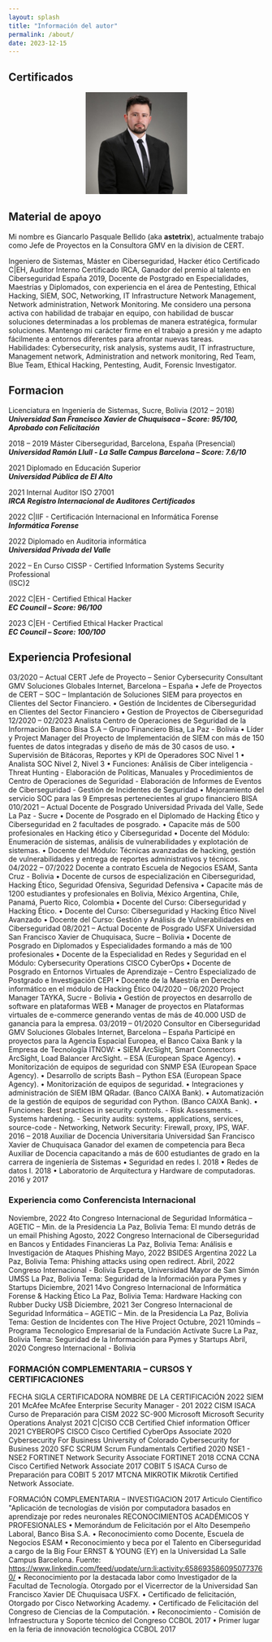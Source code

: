 ```yaml
---
layout: splash
title: "Información del autor"
permalink: /about/
date: 2023-12-15
---
```

## Certificados

<p align="center" >
<img src="/assets/images/avatar.png" width="200" height="200">
</p>

## Material de apoyo

Mi nombre es Giancarlo Pasquale Bellido (aka **astetrix**), actualmente trabajo como Jefe de Proyectos en la Consultora GMV en la division de CERT.

Ingeniero de Sistemas, Máster en Ciberseguridad, Hacker ético Certificado C|EH, Auditor Interno Certificado IRCA, Ganador del premio al talento en Ciberseguridad España 2019, Docente de Postgrado en Especialidades, Maestrías y Diplomados, con experiencia en el área de Pentesting, Ethical Hacking, SIEM, SOC, Networking, IT Infrastructure Network Management, Network administration, Network Monitoring.
Me considero una persona activa con habilidad de trabajar en equipo, con habilidad de buscar soluciones determinadas a los problemas de manera estratégica, formular soluciones. Mantengo mi carácter firme en el trabajo a presión y me adapto fácilmente a entornos diferentes para afrontar nuevas tareas.<br>
Habilidades: Cybersecurity, risk analysis, systems audit, IT infrastructure, Management network, Administration and network monitoring, Red Team, Blue Team, Ethical Hacking, Pentesting, Audit, Forensic Investigator.


## Formacion

Licenciatura en Ingeniería de Sistemas, Sucre, Bolivia (2012 – 2018)<br>
***Universidad San Francisco Xavier de Chuquisaca – Score: 95/100, Aprobado con Felicitación***

2018 – 2019 Máster Ciberseguridad, Barcelona, España (Presencial)<br>
***Universidad Ramón Llull - La Salle Campus Barcelona – Score: 7.6/10***

2021 Diplomado en Educación Superior<br>
***Universidad Pública de El Alto***

2021 Internal Auditor ISO 27001<br>
***IRCA Registro Internacional de Auditores Certificados***

2022 C|IIF - Certificación Internacional en Informática Forense<br>
***Informática Forense***

2022 Diplomado en Auditoria informática<br>
***Universidad Privada del Valle***

2022 – En Curso CISSP - Certified Information Systems Security Professional<br>
(ISC)2

2022 C|EH - Certified Ethical Hacker<br>
***EC Council – Score: 96/100***

2023 C|EH - Certified Ethical Hacker Practical<br>
***EC Council – Score: 100/100***

## Experiencia Profesional

03/2020 – Actual CERT Jefe de Proyecto – Senior Cybersecurity Consultant
GMV Soluciones Globales Internet, Barcelona – España
• Jefe de Proyectos de CERT – SOC – Implantación de Soluciones SIEM para proyectos en Clientes del Sector Financiero.
• Gestión de Incidentes de Ciberseguridad en Clientes del Sector Financiero
• Gestion de Proyectos de Ciberseguridad
12/2020 – 02/2023 Analista Centro de Operaciones de Seguridad de la Información
Banco Bisa S.A – Grupo Financiero Bisa, La Paz - Bolivia
• Líder y Project Manager del Proyecto de Implementación de SIEM con más de 150 fuentes de datos integradas y diseño de más de 30 casos de uso.
• Supervisión de Bitácoras, Reportes y KPI de Operadores SOC Nivel 1
• Analista SOC Nivel 2, Nivel 3
• Funciones: Análisis de Ciber inteligencia - Threat Hunting - Elaboración de Politicas, Manuales y Procedimientos de Centro de Operaciones de Seguridad - Elaboración de Informes de Eventos de Ciberseguridad - Gestión de Incidentes de Seguridad
• Mejoramiento del servicio SOC para las 9 Empresas pertenecientes al grupo financiero BISA
010/2021 – Actual Docente de Posgrado
Universidad Privada del Valle, Sede La Paz - Sucre
• Docente de Posgrado en el Diplomado de Hacking Ético y Ciberseguridad en 2 facultades de posgrado.
• Capacite más de 500 profesionales en Hacking ético y Ciberseguridad
• Docente del Módulo: Enumeración de sistemas, análisis de vulnerabilidades y explotación de sistemas.
• Docente del Módulo: Técnicas avanzadas de hacking, gestión de vulnerabilidades y entrega de reportes administrativos y técnicos.
04/2022 – 07/2022 Docente a contrato
Escuela de Negocios ESAM, Santa Cruz - Bolivia
• Docente de cursos de especialización en Ciberseguridad, Hacking Ético, Seguridad Ofensiva, Seguridad Defensiva
• Capacite más de 1200 estudiantes y profesionales en Bolivia, México Argentina, Chile, Panamá, Puerto Rico, Colombia
• Docente del Curso: Ciberseguridad y Hacking Ético.
• Docente del Curso: Ciberseguridad y Hacking Ético Nivel Avanzado
• Docente del Curso: Gestión y Análisis de Vulnerabilidades en Ciberseguridad
08/2021 – Actual Docente de Posgrado
USFX Universidad San Francisco Xavier de Chuquisaca, Sucre – Bolivia
• Docente de Posgrado en Diplomados y Especialidades formando a más de 100 profesionales
• Docente de la Especialidad en Redes y Seguridad en el Módulo: Cybersecurity Operations CISCO CyberOps
• Docente de Posgrado en Entornos Virtuales de Aprendizaje – Centro Especializado de Postgrado e Investigación CEPI
• Docente de la Maestría en Derecho informático en el módulo de Hacking Ético
04/2020 – 06/2020 Project Manager
TAYKA, Sucre - Bolivia
• Gestión de proyectos en desarrollo de software en plataformas WEB
• Manager de proyectos en Plataformas virtuales de e-commerce generando ventas de más de 40.000 USD de ganancia para la empresa.
03/2019 – 01/2020 Consultor en Ciberseguridad
GMV Soluciones Globales Internet, Barcelona – España
Participé en proyectos para la Agencia Espacial Europea, el Banco Caixa Bank y la Empresa de Tecnología ITNOW:
• SIEM ArcSight, Smart Connectors ArcSight, Load Balancer ArcSight. – ESA (European Space Agency).
• Monitorización de equipos de seguridad con SNMP ESA (European Space Agency).
• Desarrollo de scripts Bash – Python ESA (European Space Agency).
• Monitorización de equipos de seguridad.
• Integraciones y administración de SIEM IBM QRadar. (Banco CAIXA Bank).
• Automatización de la gestión de equipos de seguridad con Python. (Banco CAIXA Bank).
• Funciones: Best practices in security controls. - Risk Assessments. - Systems hardening. - Security audits: systems, applications, services, source-code - Networking, Network Security: Firewall, proxy, IPS, WAF.
2016 – 2018 Auxiliar de Docencia Universitaria
Universidad San Francisco Xavier de Chuquisaca
Ganador del examen de competencia para Beca Auxiliar de Docencia capacitando a más de 600 estudiantes de grado en la carrera de ingeniería de Sistemas
• Seguridad en redes I. 2018
• Redes de datos I. 2018
• Laboratorio de Arquitectura y Hardware de computadoras. 2016 y 2017


### Experiencia como Conferencista Internacional
Noviembre, 2022 4to Congreso Internacional de Seguridad Informática – AGETIC – Min. de la Presidencia
La Paz, Bolivia Tema: El mundo detrás de un email Phishing
Agosto, 2022 Congreso Internacional de Ciberseguridad en Bancos y Entidades Financieras
La Paz, Bolivia Tema: Análisis e Investigación de Ataques Phishing
Mayo, 2022 BSIDES Argentina 2022
La Paz, Bolivia Tema: Phishing attacks using open redirect.
Abril, 2022 Congreso Internacional - Bolivia Experta, Universidad Mayor de San Simón UMSS
La Paz, Bolivia Tema: Seguridad de la Información para Pymes y Startups
Diciembre, 2021 14vo Congreso Internacional de Informática Forense & Hacking Ético
La Paz, Bolivia Tema: Hardware Hacking con Rubber Ducky USB
Diciembre, 2021 3er Congreso Internacional de Seguridad Informática – AGETIC – Min. de la Presidencia
La Paz, Bolivia Tema: Gestion de Incidentes con The Hive Project
Octubre, 2021 10minds – Programa Tecnologico Empresarial de la Fundación Actívate Sucre
La Paz, Bolivia Tema: Seguridad de la Información para Pymes y Startups
Abril, 2020 Congreso Internacional - Bolivia


### FORMACIÓN COMPLEMENTARIA – CURSOS Y CERTIFICACIONES
FECHA
SIGLA
CERTIFICADORA
NOMBRE DE LA CERTIFICACIÓN
2022
SIEM 201
McAfee
McAfee Enterprise Security Manager - 201
2022
CISM
ISACA
Curso de Preparación para CISM
2022
SC-900
Microsoft
Microsoft Security Operations Analyst
2021
C|CISO
CCB
Certified Chief information Officer
2021
CYBEROPS
CISCO
Cisco Certified CyberOps Associate
2020
Cybersecurity For Business
University of Colorado
Cybersecurity for Business
2020
SFC
SCRUM
Scrum Fundamentals Certified
2020
NSE1 - NSE2
FORTINET
Network Security Associate FORTINET
2018
CCNA
CCNA
Cisco Certified Network Associate
2017
COBIT 5
ISACA
Curso de Preparación para COBIT 5
2017
MTCNA
MIKROTIK
Mikrotik Certified Network Associate.

FORMACIÓN COMPLEMENTARIA – INVESTIGACION
2017
Articulo Científico "Aplicación de tecnologías de visión por computadora basados en aprendizaje por redes neuronales
RECONOCIMIENTOS ACADÉMICOS Y PROFESIONALES
• Memorándum de Felicitación por el Alto Desempeño Laboral, Banco Bisa S.A.
• Reconocimiento como Docente, Escuela de Negocios ESAM
• Reconocimiento y beca por el Talento en Ciberseguridad a cargo de la Big Four ERNST & YOUNG (EY) en la Universidad La Salle Campus Barcelona. Fuente: https://www.linkedin.com/feed/update/urn:li:activity:6586935860950773760/
• Reconocimiento por la destacada labor como Investigador de la Facultad de Tecnología. Otorgado por el Vicerrector de la Universidad San Francisco Xavier DE Chuquisaca USFX.
• Certificado de felicitación, Otorgado por Cisco Networking Academy.
• Certificado de Felicitación del Congreso de Ciencias de la Computación.
• Reconocimiento - Comisión de Infraestructura y Soporte técnico del Congreso CCBOL 2017
• Primer lugar en la feria de innovación tecnológica CCBOL 2017



<!-- - [Preparación OSCP](https://gist.github.com/s4vitar/b88fefd5d9fbbdcc5f30729f7e06826e)
- [Preparación OSWP](https://gist.github.com/s4vitar/3b42532d7d78bafc824fb28a95c8a5eb)
- [Cómo construir tu propio sistema Linux](https://gist.github.com/s4vitar/8a2b18ec1f1b16226e21d4b89cbef270) -->
